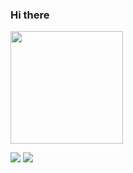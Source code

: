 ### Hi there
<div>
  <a href="https://github.com/JeffersonDeyvis">
  <img height="180em" src="https://github-readme-stats.vercel.app/api?username=JeffersonDeyvis&show_icons=true&theme=dracula&include_all_commits=true&count_private=true"/>
</div>

<a href="https://instagram.com/momentodafisica" target="_blank"><img src="https://img.shields.io/badge/-Instagram-%23E4405F?style=for-the-badge&logo=instagram&logoColor=white" target="_blank"></a>
<a href="https://www.linkedin.com/in/jeffersondeyvis/" target="_blank"><img src="https://img.shields.io/badge/-LinkedIn-%230077B5?style=for-the-badge&logo=linkedin&logoColor=white" target="_blank"></a> 

<!--
**JeffersonDeyvis/JeffersonDeyvis** is a ✨ _special_ ✨ repository because its `README.md` (this file) appears on your GitHub profile.

Here are some ideas to get you started:

- 🔭 I’m currently working on ...
- 🌱 I’m currently learning ...
- 👯 I’m looking to collaborate on ...
- 🤔 I’m looking for help with ...
- 💬 Ask me about ...
- 📫 How to reach me: ...
- 😄 Pronouns: ...
- ⚡ Fun fact: ...
-->
